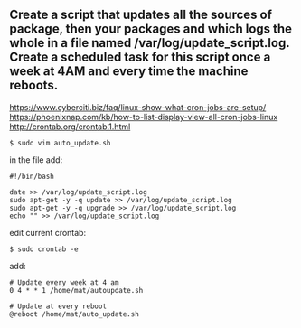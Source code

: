 ## Create a script that updates all the sources of package, then your packages and which logs the whole in a file named /var/log/update_script.log. Create a scheduled task for this script once a week at 4AM and every time the machine reboots.
https://www.cyberciti.biz/faq/linux-show-what-cron-jobs-are-setup/ <br>
https://phoenixnap.com/kb/how-to-list-display-view-all-cron-jobs-linux
http://crontab.org/crontab.1.html

```
$ sudo vim auto_update.sh
```
in the file add:<br>
```
#!/bin/bash

date >> /var/log/update_script.log
sudo apt-get -y -q update >> /var/log/update_script.log
sudo apt-get -y -q upgrade >> /var/log/update_script.log
echo "" >> /var/log/update_script.log
```
edit current crontab:
```
$ sudo crontab -e
```
add:<br>
```
# Update every week at 4 am
0 4 * * 1 /home/mat/autoupdate.sh

# Update at every reboot
@reboot /home/mat/auto_update.sh

```
